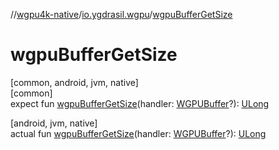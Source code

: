 //[wgpu4k-native](../../index.md)/[io.ygdrasil.wgpu](index.md)/[wgpuBufferGetSize](wgpu-buffer-get-size.md)

# wgpuBufferGetSize

[common, android, jvm, native]\
[common]\
expect fun [wgpuBufferGetSize](wgpu-buffer-get-size.md)(handler: [WGPUBuffer](-w-g-p-u-buffer/index.md)?): [ULong](https://kotlinlang.org/api/core/kotlin-stdlib/kotlin/-u-long/index.html)

[android, jvm, native]\
actual fun [wgpuBufferGetSize](wgpu-buffer-get-size.md)(handler: [WGPUBuffer](-w-g-p-u-buffer/index.md)?): [ULong](https://kotlinlang.org/api/core/kotlin-stdlib/kotlin/-u-long/index.html)